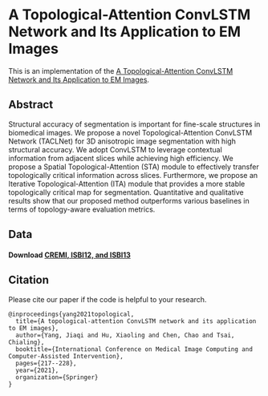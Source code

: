 # A Topological-Attention ConvLSTM Network and Its Application to EM Images

This is an implementation of the [A Topological-Attention ConvLSTM Network and Its Application to EM Images](https://arxiv.org/abs/2202.03430).

## Abstract
Structural accuracy of segmentation is important for fine-scale structures in biomedical images. We propose a novel Topological-Attention ConvLSTM Network (TACLNet) for 3D anisotropic image segmentation with high structural accuracy. We adopt ConvLSTM to leverage contextual information from adjacent slices while achieving high efficiency. We propose a Spatial Topological-Attention (STA) module to effectively transfer topologically critical information across slices. Furthermore, we propose an Iterative Topological-Attention (ITA) module that provides a more stable topologically critical map for segmentation. Quantitative and qualitative results show that our proposed method outperforms various baselines in terms of topology-aware evaluation metrics.

## Data
#### Download [CREMI, ISBI12, and ISBI13](https://drive.google.com/drive/folders/1x9eeyZGUEiBSiDt8ZL1hzrGSHtM7aSfD?usp=share_link)

## Citation
Please cite our paper if the code is helpful to your research.
```
@inproceedings{yang2021topological,
  title={A topological-attention ConvLSTM network and its application to EM images},
  author={Yang, Jiaqi and Hu, Xiaoling and Chen, Chao and Tsai, Chialing},
  booktitle={International Conference on Medical Image Computing and Computer-Assisted Intervention},
  pages={217--228},
  year={2021},
  organization={Springer}
}
```

